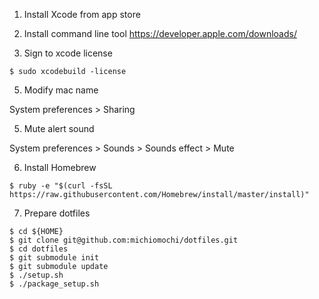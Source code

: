 1. Install Xcode from app store

2. Install command line tool
https://developer.apple.com/downloads/

4. Sign to xcode license

```
$ sudo xcodebuild -license
```

5. Modify mac name

System preferences > Sharing

5. Mute alert sound

System preferences > Sounds > Sounds effect > Mute


6. Install Homebrew

```
$ ruby -e "$(curl -fsSL https://raw.githubusercontent.com/Homebrew/install/master/install)"
```

7. Prepare dotfiles

```
$ cd ${HOME}
$ git clone git@github.com:michiomochi/dotfiles.git
$ cd dotfiles
$ git submodule init
$ git submodule update
$ ./setup.sh
$ ./package_setup.sh
```

